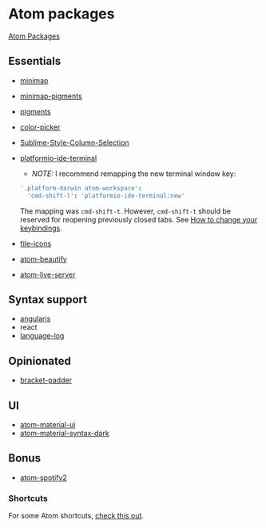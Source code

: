 # Atom packages
[Atom Packages](https://atom.io/packages)

## Essentials
- [minimap](https://atom.io/packages/minimap)
- [minimap-pigments](https://atom.io/packages/minimap-pigments)
- [pigments](https://atom.io/packages/pigments)
- [color-picker](https://atom.io/packages/color-picker)
- [Sublime-Style-Column-Selection](https://atom.io/packages/sublime-style-column-selection)
- [platformio-ide-terminal](https://atom.io/packages/platformio-ide-terminal)
  - _NOTE:_ I recommend remapping the new terminal window key:
  ```coffeescript
  '.platform-darwin atom-workspace':
    'cmd-shift-l': 'platformio-ide-terminal:new'
  ```
    The mapping was `cmd-shift-t`. However, `cmd-shift-t` should be reserved for reopening previously closed tabs. See [How to change your keybindings](http://stackoverflow.com/questions/22744401/change-keymap-for-tree-viewtoggle-in-atom).


- [file-icons](https://atom.io/packages/file-icons)
- [atom-beautify](https://atom.io/packages/atom-beautify)
- [atom-live-server](https://atom.io/packages/atom-live-server)

## Syntax support
- [angularjs](https://atom.io/packages/angularjs)
- react
- [language-log](https://atom.io/packages/language-log)

## Opinionated
- [bracket-padder](https://atom.io/packages/bracket-padder)

## UI
- [atom-material-ui](https://github.com/atom-material/atom-material-ui)
- [atom-material-syntax-dark](https://github.com/atom-material/atom-material-syntax-dark)

## Bonus
- [atom-spotify2](https://atom.io/packages/atom-spotify2)

### Shortcuts
For some Atom shortcuts, [check this out](https://github.com/brettinternet/atom-keyboard-shortcuts).
